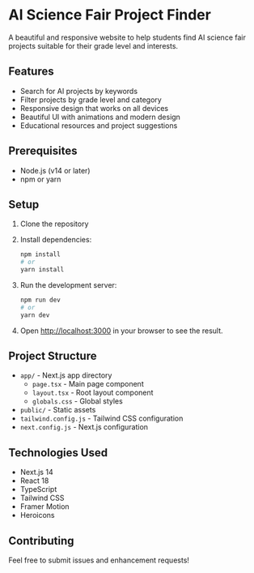 # AI Science Fair Project Finder

A beautiful and responsive website to help students find AI science fair projects suitable for their grade level and interests.

## Features

- Search for AI projects by keywords
- Filter projects by grade level and category
- Responsive design that works on all devices
- Beautiful UI with animations and modern design
- Educational resources and project suggestions

## Prerequisites

- Node.js (v14 or later)
- npm or yarn

## Setup

1. Clone the repository
2. Install dependencies:
   ```bash
   npm install
   # or
   yarn install
   ```

3. Run the development server:
   ```bash
   npm run dev
   # or
   yarn dev
   ```

4. Open [http://localhost:3000](http://localhost:3000) in your browser to see the result.

## Project Structure

- `app/` - Next.js app directory
  - `page.tsx` - Main page component
  - `layout.tsx` - Root layout component
  - `globals.css` - Global styles
- `public/` - Static assets
- `tailwind.config.js` - Tailwind CSS configuration
- `next.config.js` - Next.js configuration

## Technologies Used

- Next.js 14
- React 18
- TypeScript
- Tailwind CSS
- Framer Motion
- Heroicons

## Contributing

Feel free to submit issues and enhancement requests! 